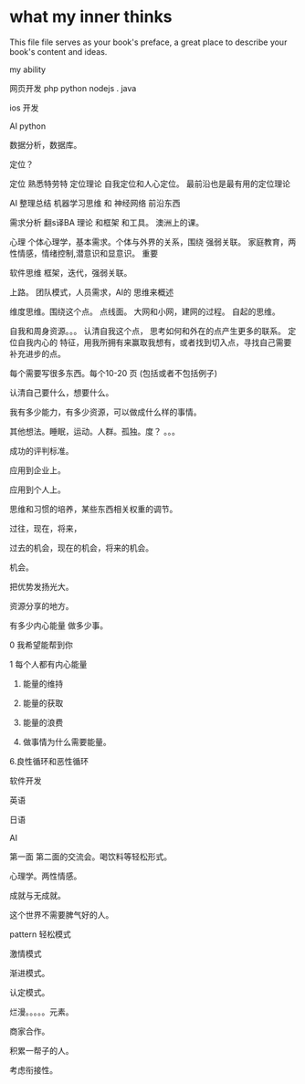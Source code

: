 # what my inner thinks

This file file serves as your book's preface, a great place to describe your book's content and ideas.

my ability

网页开发  php python nodejs . java

ios 开发

AI python

数据分析，数据库。

定位？

定位         熟悉特劳特 定位理论   自我定位和人心定位。  最前沿也是最有用的定位理论

AI             整理总结 机器学习思维 和 神经网络                前沿东西

需求分析  翻s译BA     理论 和框架 和工具。                        澳洲上的课。

心理         个体心理学，基本需求。个体与外界的关系，围绕 强弱关联。  家庭教育，两性情感，情绪控制,潜意识和显意识。 重要

软件思维  框架，迭代，强弱关联。

上路。  团队模式，人员需求，AI的 思维来概述

维度思维。围绕这个点。  点线面。  大网和小网，建网的过程。              自起的思维。

自我和周身资源。。。   认清自我这个点， 思考如何和外在的点产生更多的联系。     定位自我内心的 特征，用我所拥有来赢取我想有，或者找到切入点，寻找自己需要补充进步的点。

每个需要写很多东西。每个10-20 页 \(包括或者不包括例子\)

认清自己要什么，想要什么。

我有多少能力，有多少资源，可以做成什么样的事情。

其他想法。睡眠，运动。人群。孤独。度？ 。。。

成功的评判标准。

应用到企业上。

应用到个人上。

思维和习惯的培养，某些东西相关权重的调节。

过往，现在，将来，

过去的机会，现在的机会，将来的机会。

机会。

把优势发扬光大。

资源分享的地方。

有多少内心能量 做多少事。

0 我希望能帮到你

1 每个人都有内心能量

1. 能量的维持

2. 能量的获取

3. 能量的浪费

4. 做事情为什么需要能量。

6.良性循环和恶性循环

软件开发

英语

日语

AI

第一面 第二面的交流会。喝饮料等轻松形式。

心理学。两性情感。

成就与无成就。

这个世界不需要脾气好的人。

pattern 轻松模式

激情模式

渐进模式。

认定模式。

烂漫。。。。。元素。

商家合作。

积累一帮子的人。

考虑衔接性。

